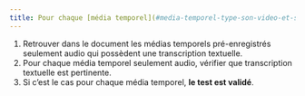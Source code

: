 ```yaml
---
title: Pour chaque [média temporel](#media-temporel-type-son-video-et-synchronise) pré-enregistré seulement audio, ayant une [transcription textuelle](#transcription-textuelle-media-temporel), celle-ci est-elle pertinente (hors cas particuliers) ?
---
```


1. Retrouver dans le document les médias temporels pré-enregistrés seulement audio qui possèdent une transcription textuelle.
2. Pour chaque média temporel seulement audio, vérifier que transcription textuelle est pertinente.
3. Si c’est le cas pour chaque média temporel, **le test est validé**.
